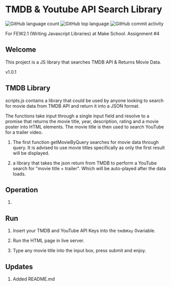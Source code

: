 # TMDB & Youtube API Search Library

![GitHub language count](https://img.shields.io/github/languages/count/chrismlee26/tmdb-library)
![GitHub top language](https://img.shields.io/github/languages/top/chrismlee26/tmdb-library)
![GitHub commit activity](https://img.shields.io/github/commit-activity/y/chrismlee26/tmdb-library)

For FEW2.1 (Writing Javascript Libraries) at Make School. Assignment #4

## Welcome

This project is a JS library that searches TMDB API & Returns Movie Data.

v1.0.1

## TMDB Library

scripts.js contains a library that could be used by anyone looking to search for movie data from TMDB API and return it into a JSON format.

The functions take input through a single input field and resolve to a promise that returns the movie title, year, description, rating and a movie poster into HTML elements. The movie title is then used to search YouTube for a trailer video.

1. The first function getMovieByQuery searches for movie data through query. It is advised to use movie titles specifically as only the first result will be displayed.

2. a library that takes the json return from TMDB to perform a YouTube search for "movie title + trailer". Which will be auto-played after the data loads.

## Operation

1.

## Run

1. Insert your TMDB and YouTube API Keys into the `tmdbKey` 0variable.

2. Run the HTML page in live server.

3. Type any movie title into the input box, press submit and enjoy.

## Updates

1. Added README.md
